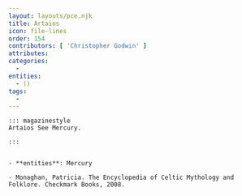 ```yaml
---
layout: layouts/pce.njk
title: Artaios
icon: file-lines
order: 154
contributors: [ 'Christopher Godwin' ]
attributes:
categories:
  - 
entities:
  - ()
tags:
  - 
---
```

``` tab [group1:Info]
::: magazinestyle
Artaios See Mercury.

:::
```
``` tab [group1:Attributes]
```
``` tab [group1:Entities]
- **entities**: Mercury
```
``` tab [group1:Sources]
- Monaghan, Patricia. The Encyclopedia of Celtic Mythology and Folklore. Checkmark Books, 2008.
```
